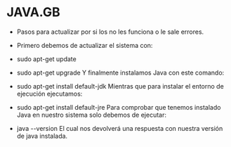 # JAVA.__GB__

-  Pasos para actualizar por si los no les funciona o le sale errores.

- Primero debemos de actualizar el sistema con:
- sudo apt-get update

- sudo apt-get upgrade
Y finalmente instalamos Java con este comando:

- sudo apt-get install default-jdk
Mientras que para instalar el entorno de ejecución ejecutamos:

- sudo apt-get install default-jre
Para comprobar que tenemos instalado Java en nuestro sistema solo debemos de ejecutar:

- java --version
El cual nos devolverá una respuesta con nuestra versión de java instalada.
